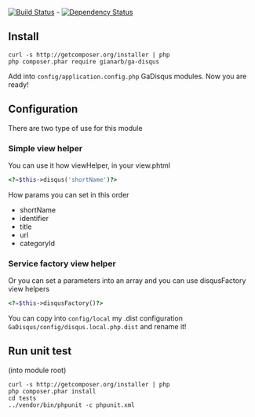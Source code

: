 [![Build Status](https://travis-ci.org/GianArb/GaDisqus.png)](https://travis-ci.org/GianArb/GaDisqus) - [![Dependency Status](https://www.versioneye.com/user/projects/5248383b632bac7b8f0052e5/badge.png)](https://www.versioneye.com/user/projects/5248383b632bac7b8f0052e5)

## Install
```
curl -s http://getcomposer.org/installer | php
php composer.phar require gianarb/ga-disqus
```
Add into ``` config/application.config.php ``` GaDisqus modules.
Now you are ready!

## Configuration
There are two type of use for this module

### Simple view helper
You can use it how viewHelper, in your view.phtml
```php
<?=$this->disqus('shortName')?>
```
How params you can set in this order
* shortName
* identifier
* title
* url
* categoryId

### Service factory view helper
Or you can set a parameters into an array and you can use disqusFactory view helpers
```php
<?=$this->disqusFactory()?>
```

You can copy into ``` config/local ``` my .dist configuration ``` GaDisqus/config/disqus.local.php.dist ``` and rename it!


## Run unit test
(into module root)
```
curl -s http://getcomposer.org/installer | php
php composer.phar install
cd tests
../vendor/bin/phpunit -c phpunit.xml
```
